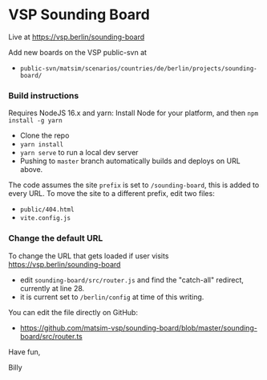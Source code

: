 # VSP Sounding Board

Live at <https://vsp.berlin/sounding-board>

Add new boards on the VSP public-svn at

- `public-svn/matsim/scenarios/countries/de/berlin/projects/sounding-board/`

### Build instructions

Requires NodeJS 16.x and yarn: Install Node for your platform, and then `npm install -g yarn`

- Clone the repo
- `yarn install`
- `yarn serve` to run a local dev server
- Pushing to `master` branch automatically builds and deploys on URL above.

The code assumes the site `prefix` is set to `/sounding-board`, this is added to every URL. To move
the site to a different prefix, edit two files:

- `public/404.html`
- `vite.config.js`


### Change the default URL

To change the URL that gets loaded if user visits https://vsp.berlin/sounding-board

- edit `sounding-board/src/router.js` and find the "catch-all" redirect, currently at line 28.
- it is current set to `/berlin/config` at time of this writing.

You can edit the file directly on GitHub:
- https://github.com/matsim-vsp/sounding-board/blob/master/sounding-board/src/router.ts


Have fun,

Billy
